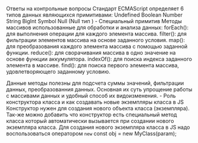Ответы на контрольные вопросы
Стандарт ECMAScript определяет 6 типов данных являющихся примитивами:
Undefined
Boolean
Number
String
BigInt
Symbol
Null (Null тип ) - Специальный примитив
Методы массивов использованные для обработки и анализа данных:
forEach(): для выполнения операции для каждого элемента массива.
filter(): для фильтрации элементов массива на основе заданного условия.
map(): для преобразования каждого элемента массива с помощью заданной функции.
reduce(): для сворачивания массива в одно значение на основе функции аккумулятора.
indexOf(): для поиска индекса заданного элемента в массиве.
find(): для поиска первого элемента массива, удовлетворяющего заданному условию.

Данные методы полезны для подсчета суммы значений, фильтрации данных, преобразованния данных. Основная их суть упрощение работы с массивами данных и удобный способ их видоизменения. - Роль конструктора класса и как создавать новые экземпляры класса в JS
Конструктор нужен для создания нового объекта класса (экземпляра). Так-же можно добавить что конструктор есть специальный метод класса который автоматически вызывается при создании нового экземпляра класса.
Для создания нового экземпляра класса в JS надо воспользоваться оператором `new`
const obj = new MyClass(param);